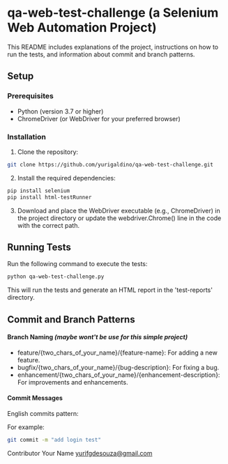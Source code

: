 # qa-web-test-challenge (a Selenium Web Automation Project)

This README includes explanations of the project, instructions on how to run the tests, and information about commit and branch patterns.

## Setup

### Prerequisites

- Python (version 3.7 or higher)
- ChromeDriver (or WebDriver for your preferred browser)

### Installation

1. Clone the repository:

```bash
git clone https://github.com/yurigaldino/qa-web-test-challenge.git
```
   
2. Install the required dependencies:

  ```bash
  pip install selenium
  pip install html-testRunner
  ```

3. Download and place the WebDriver executable (e.g., ChromeDriver) in the project directory or update the webdriver.Chrome() line in the code with the correct path.

## Running Tests
Run the following command to execute the tests:

```bash
python qa-web-test-challenge.py
```
This will run the tests and generate an HTML report in the 'test-reports' directory.

## Commit and Branch Patterns
#### Branch Naming _(maybe wont't be use for this simple project)_
- feature/{two_chars_of_your_name}/{feature-name}: For adding a new feature.
- bugfix/{two_chars_of_your_name}/{bug-description}: For fixing a bug.
- enhancement/{two_chars_of_your_name}/{enhancement-description}: For improvements and enhancements.

#### Commit Messages
English commits pattern:

For example:

```bash
git commit -m "add login test"
```

Contributor
Your Name yurifgdesouza@gmail.com





